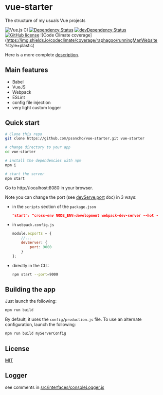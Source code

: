 # vue-starter

The structure of my usuals Vue projects

![Vue.js CI](https://github.com/raphagoo/runningManWebsite/workflows/Vue.js%20CI/badge.svg)
[![Dependency Status](https://david-dm.org/raphagoo/vue-starter/status.svg)](https://david-dm.org/raphagoo/vue-starter#info=dependencies) [![devDependency Status](https://david-dm.org/raphagoo/vue-starter/dev-status.svg)](https://david-dm.org/raphagoo/vue-starter#info=devDependencies)
[![GitHub license](https://img.shields.io/github/license/raphagoo/runningManWebsite)](https://github.com/raphagoo/runningManWebsite/blob/master/LICENSE)
![Code Climate coverage](https://img.shields.io/codeclimate/coverage/raphagoo/runningManWebsite ?style=plastic)

Here is a more complete [description](./description.md).

## Main features

* Babel
* VueJS
* Webpack
* ESLint
* config file injection
* very light custom logger

## Quick start

```bash
# Clone this repo
git clone https://github.com/psancho/vue-starter.git vue-starter

# change directory to your app
cd vue-starter

# install the dependencies with npm
npm i

# start the server
npm start
```

Go to http://localhost:8080 in your browser.

Note you can change the port (see [devServe.port](https://webpack.js.org/configuration/dev-server/#devserverport) doc) in 3 ways:

* in the `scripts` section of the `package.json`

  ```json
  "start": "cross-env NODE_ENV=development webpack-dev-server --hot --port 9000"
  ```

* in `webpack.config.js`

  ```javascript
  module.exports = {
      //...
      devServer: {
          port: 9000
      }
  };
  
  ```
* directly in the CLI:

  ```bash
  npm start --port=9000
  ```

## Building the app

Just launch the following:

```bash
npm run build
```

By default, it uses the `config/production.js` file.
To use an alternate configuration, launch the following:

```bash
npm run build myServerConfig
```

## License

[MIT](./LICENCE)

## Logger

see comments in [src/interfaces/consoleLogger.js](./src/interfaces/consoleLogger.js)
